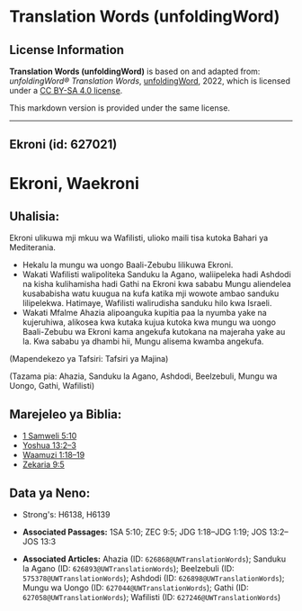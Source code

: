 # Translation Words (unfoldingWord)

## License Information

**Translation Words (unfoldingWord)** is based on and adapted from: _unfoldingWord® Translation Words_, [unfoldingWord](https://unfoldingword.org/utw), 2022, which is licensed under a [CC BY-SA 4.0 license](https://creativecommons.org/licenses/by-sa/4.0/legalcode.en).

This markdown version is provided under the same license.



--------------------------------

## Ekroni (id: 627021)

Ekroni, Waekroni
================

Uhalisia:
---------

Ekroni ulikuwa mji mkuu wa Wafilisti, ulioko maili tisa kutoka Bahari ya Mediterania.

* Hekalu la mungu wa uongo Baali\-Zebubu lilikuwa Ekroni.
* Wakati Wafilisti walipoliteka Sanduku la Agano, waliipeleka hadi Ashdodi na kisha kulihamisha hadi Gathi na Ekroni kwa sababu Mungu aliendelea kusababisha watu kuugua na kufa katika mji wowote ambao sanduku lilipelekwa. Hatimaye, Wafilisti walirudisha sanduku hilo kwa Israeli.
* Wakati Mfalme Ahazia alipoanguka kupitia paa la nyumba yake na kujeruhiwa, alikosea kwa kutaka kujua kutoka kwa mungu wa uongo Baali\-Zebubu wa Ekroni kama angekufa kutokana na majeraha yake au la. Kwa sababu ya dhambi hii, Mungu alisema kwamba angekufa.

(Mapendekezo ya Tafsiri: Tafsiri ya Majina)

(Tazama pia: Ahazia, Sanduku la Agano, Ashdodi, Beelzebuli, Mungu wa Uongo, Gathi, Wafilisti)

Marejeleo ya Biblia:
--------------------

* [1 Samweli 5:10](https://ref.ly/1Sam5:10)
* [Yoshua 13:2–3](https://ref.ly/Josh13:2-Josh13:3)
* [Waamuzi 1:18–19](https://ref.ly/Judg1:18-Judg1:19)
* [Zekaria 9:5](https://ref.ly/Zech9:5)

Data ya Neno:
-------------

* Strong's: H6138, H6139

* **Associated Passages:** 1SA 5:10; ZEC 9:5; JDG 1:18–JDG 1:19; JOS 13:2–JOS 13:3
* **Associated Articles:** Ahazia (ID: `626868@UWTranslationWords`); Sanduku la Agano (ID: `626893@UWTranslationWords`); Beelzebuli (ID: `575378@UWTranslationWords`); Ashdodi (ID: `626898@UWTranslationWords`); Mungu wa Uongo (ID: `627044@UWTranslationWords`); Gathi (ID: `627058@UWTranslationWords`); Wafilisti (ID: `627246@UWTranslationWords`)

